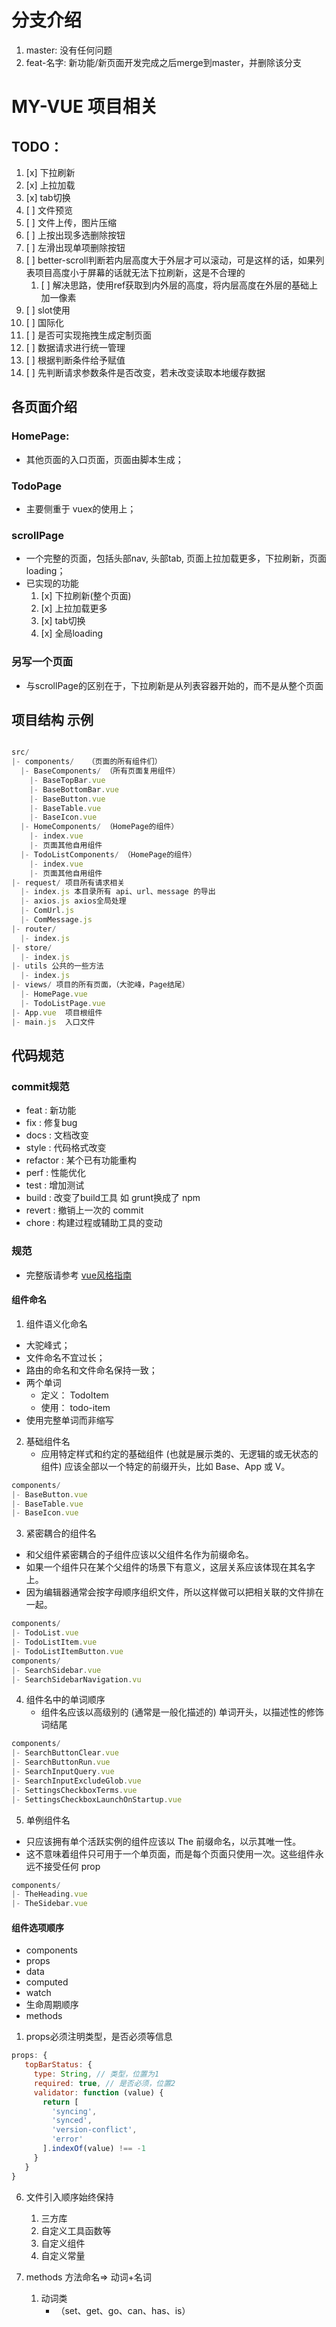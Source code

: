 # 分支介绍

1. master: 没有任何问题
2. feat-名字: 新功能/新页面开发完成之后merge到master，并删除该分支


# MY-VUE 项目相关

## TODO：

1. [x] 下拉刷新
2. [x] 上拉加载
3. [x] tab切换
4. [ ] 文件预览
5. [ ] 文件上传，图片压缩
6. [ ] 上按出现多选删除按钮
7. [ ] 左滑出现单项删除按钮
8. [ ] better-scroll判断若内层高度大于外层才可以滚动，可是这样的话，如果列表项目高度小于屏幕的话就无法下拉刷新，这是不合理的
   1. [ ] 解决思路，使用ref获取到内外层的高度，将内层高度在外层的基础上加一像素
9. [ ] slot使用
10. [ ] 国际化
11. [ ] 是否可实现拖拽生成定制页面
12. [ ] 数据请求进行统一管理
   1. [ ] 根据判断条件给予赋值
   2. [ ] 先判断请求参数条件是否改变，若未改变读取本地缓存数据


## 各页面介绍

### HomePage: 

- 其他页面的入口页面，页面由脚本生成；

### TodoPage

- 主要侧重于 vuex的使用上；

### scrollPage

- 一个完整的页面，包括头部nav, 头部tab, 页面上拉加载更多，下拉刷新，页面loading；
- 已实现的功能
  1. [x] 下拉刷新(整个页面)
  2. [x] 上拉加载更多
  3. [x] tab切换
  4. [x] 全局loading


### 另写一个页面
- 与scrollPage的区别在于，下拉刷新是从列表容器开始的，而不是从整个页面


## 项目结构 示例

```javascript

src/
|- components/   （页面的所有组件们）
  |- BaseComponents/ （所有页面复用组件）
    |- BaseTopBar.vue
    |- BaseBottomBar.vue
    |- BaseButton.vue
    |- BaseTable.vue
    |- BaseIcon.vue
  |- HomeComponents/ （HomePage的组件）
    |- index.vue
    |- 页面其他自用组件
  |- TodoListComponents/ （HomePage的组件）
    |- index.vue
    |- 页面其他自用组件
|- request/ 项目所有请求相关
  |- index.js 本目录所有 api、url、message 的导出
  |- axios.js axios全局处理
  |- ComUrl.js
  |- ComMessage.js
|- router/
  |- index.js 
|- store/
  |- index.js
|- utils 公共的一些方法
  |- index.js
|- views/ 项目的所有页面，（大驼峰，Page结尾）
  |- HomePage.vue
  |- TodoListPage.vue
|- App.vue  项目根组件
|- main.js  入口文件


``` 



## 代码规范

### commit规范

- feat : 新功能
- fix : 修复bug
- docs : 文档改变
- style : 代码格式改变
- refactor : 某个已有功能重构
- perf : 性能优化
- test : 增加测试
- build : 改变了build工具 如 grunt换成了 npm
- revert : 撤销上一次的 commit
- chore : 构建过程或辅助工具的变动


### 规范

- 完整版请参考 [vue风格指南](https://cn.vuejs.org/v2/style-guide/)

#### 组件命名
1. 组件语义化命名
  - 大驼峰式；
  - 文件命名不宜过长；
  - 路由的命名和文件命名保持一致；
  - 两个单词
    - 定义： TodoItem
    - 使用： todo-item
  - 使用完整单词而非缩写

2. 基础组件名
   - 应用特定样式和约定的基础组件 (也就是展示类的、无逻辑的或无状态的组件) 应该全部以一个特定的前缀开头，比如 Base、App 或 V。
   
```javascript
components/
|- BaseButton.vue
|- BaseTable.vue
|- BaseIcon.vue
``` 

3. 紧密耦合的组件名
  - 和父组件紧密耦合的子组件应该以父组件名作为前缀命名。
  - 如果一个组件只在某个父组件的场景下有意义，这层关系应该体现在其名字上。
  - 因为编辑器通常会按字母顺序组织文件，所以这样做可以把相关联的文件排在一起。

```javascript
components/
|- TodoList.vue
|- TodoListItem.vue
|- TodoListItemButton.vue
components/
|- SearchSidebar.vue
|- SearchSidebarNavigation.vu
```

4. 组件名中的单词顺序
   - 组件名应该以高级别的 (通常是一般化描述的) 单词开头，以描述性的修饰词结尾
  
```javascript
components/
|- SearchButtonClear.vue
|- SearchButtonRun.vue
|- SearchInputQuery.vue
|- SearchInputExcludeGlob.vue
|- SettingsCheckboxTerms.vue
|- SettingsCheckboxLaunchOnStartup.vue
```
5. 单例组件名
  - 只应该拥有单个活跃实例的组件应该以 The 前缀命名，以示其唯一性。
  - 这不意味着组件只可用于一个单页面，而是每个页面只使用一次。这些组件永远不接受任何 prop

```javascript
components/
|- TheHeading.vue
|- TheSidebar.vue
```


#### 组件选项顺序
  - components
  - props
  - data
  - computed
  - watch
  - 生命周期顺序
  - methods


1. props必须注明类型，是否必须等信息
   
  ```javascript
  props: {
     topBarStatus: { 
       type: String, // 类型，位置为1
       required: true, // 是否必须，位置2
       validator: function (value) {
         return [
           'syncing',
           'synced',
           'version-conflict',
           'error'
         ].indexOf(value) !== -1
       }
     }
  }
  ```

6. 文件引入顺序始终保持
   1. 三方库
   2. 自定义工具函数等
   3. 自定义组件
   4. 自定义常量

7. methods 方法命名=> 动词+名词
   1. 动词类
      - （set、get、go、can、has、is）

